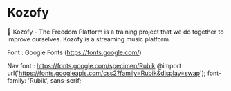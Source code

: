 # Kozofy
📀 Kozofy - The Freedom Platform is a training project that we do together to improve ourselves. Kozofy is a streaming music platform.




Font : Google Fonts 
(https://fonts.google.com/)

Nav font : https://fonts.google.com/specimen/Rubik
           @import url('https://fonts.googleapis.com/css2?family=Rubik&display=swap');
           font-family: 'Rubik', sans-serif;
